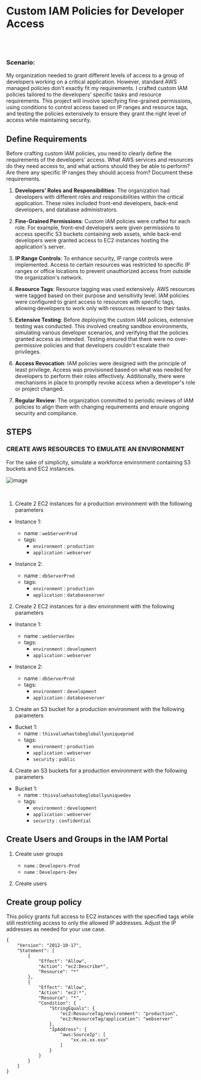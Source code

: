   # Custom IAM Policies for Developer Access
<br>
<br>

### Scenario:
My organization needed to grant different levels of access to a group of developers working on a critical application.
However, standard AWS managed policies don't exactly fit my requirements. I crafted custom IAM policies tailored to the developers' specific tasks
and resource requirements. This project will involve specifying fine-grained permissions, using conditions to control access based on IP ranges 
and resource tags, and testing the policies extensively to ensure they grant the right level of access while maintaining security.

## Define Requirements
Before crafting custom IAM policies, you need to clearly define the requirements of the developers' access. What AWS services 
and resources do they need access to, and what actions should they be able to perform? Are there any specific IP ranges they should access
from? Document these requirements.

1. **Developers' Roles and Responsibilities**: The organization had developers with different roles and responsibilities within the critical application. These roles included front-end developers, back-end developers, and database administrators.

2. **Fine-Grained Permissions**: Custom IAM policies were crafted for each role. For example, front-end developers were given permissions to access specific S3 buckets containing web assets, while back-end developers were granted access to EC2 instances hosting the application's server.

3. **IP Range Controls**: To enhance security, IP range controls were implemented. Access to certain resources was restricted to specific IP ranges or office locations to prevent unauthorized access from outside the organization's network.

4. **Resource Tags**: Resource tagging was used extensively. AWS resources were tagged based on their purpose and sensitivity level. IAM policies were configured to grant access to resources with specific tags, allowing developers to work only with resources relevant to their tasks.

5. **Extensive Testing**: Before deploying the custom IAM policies, extensive testing was conducted. This involved creating sandbox environments, simulating various developer scenarios, and verifying that the policies granted access as intended. Testing ensured that there were no over-permissive policies and that developers couldn't escalate their privileges.

6. **Access Revocation**: IAM policies were designed with the principle of least privilege. Access was provisioned based on what was needed for developers to perform their roles effectively. Additionally, there were mechanisms in place to promptly revoke access when a developer's role or project changed.

7. **Regular Review**: The organization committed to periodic reviews of IAM policies to align them with changing requirements and ensure ongoing security and compliance.

## STEPS

### CREATE AWS RESOURCES TO EMULATE AN ENVIRONMENT
For the sake of simplicity, simulate a workforce environment containing S3 buckets and EC2 instances.  <br>

![image](https://github.com/victorwokili/AWSProjects/assets/18079443/347f4a07-b77b-44e9-a8c2-5d0908551465)

<br>

1. Create 2 EC2 instances for a production environment with the following parameters
  - Instance 1:
      - name : `webServerProd`
      - tags:
        - `environment` : `production`
        - `application` : `webserver`

  - Instance 2:
      - name : `dbServerProd`
      - tags:
        - `environment` : `production`
        - `application` : `databaseserver`

2. Create 2 EC2 instances for a dev environment with the following parameters
  - Instance 1:
      - name : `webServerDev`
      - tags:
        - `environment` : `development`
        - `application` : `webserver`

  - Instance 2:
      - name : `dbServerProd`
      - tags:
        - `environment` : `development`
        - `application` : `databaseserver`

3. Create an S3 bucket for a production environment with the following parameters
  - Bucket 1:
      - name : `thisvaluehastobegloballyuniqueprod`
      - tags:
        - `environment` : `production`
        - `application` : `webserver`
        - `security`    : `public`


4. Create an S3 buckets for a production environment with the following parameters
  - Bucket 1:
      - name : `thisvaluehastobegloballyuniquedev`
      - tags:
        - `environment` : `development`
        - `application` : `webserver`
        - `security`    : `confidential`
       

## Create Users and Groups in the IAM Portal
1. Create user groups
    - `name` : `Developers-Prod`
    - `name` : `Developers-Dev`

2. Create users


## Create group policy
This policy grants full access to EC2 instances with the specified tags while still restricting access to only the allowed IP addresses. Adjust the IP addresses as needed for your use case.
```
{
    "Version": "2012-10-17",
    "Statement": [
        {
            "Effect": "Allow",
            "Action": "ec2:Describe*",
            "Resource": "*"
        },
        {
            "Effect": "Allow",
            "Action": "ec2:*",
            "Resource": "*",
            "Condition": {
                "StringEquals": {
                    "ec2:ResourceTag/environment": "production",
                    "ec2:ResourceTag/application": "webserver"
                },
                "IpAddress": {
                    "aws:SourceIp": [
                        "xx.xx.xx.xxx"
                    ]
                }
            }
        }
    ]
}

```

